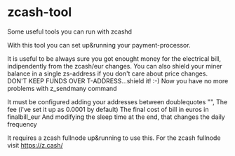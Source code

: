# zcash-tool
Some useful tools you can run with zcashd

With this tool you can set up&running your payment-processor.

It is useful to be always sure you got enought money for the electrical bill,
indipendently from the zcash/eur changes.
You can also shield your miner balance in a single zs-address if you don't care
about price changes. 
DON'T KEEP FUNDS OVER T-ADDRESS...shield it! :-)
Now you have no more problems with z_sendmany command

It must be configured adding your addresses between doublequotes "",
The fee (i've set it up as 0.0001 by default)
The final cost of bill in euros in finalbill_eur 
And modifying the sleep time at the end, that changes the daily frequency 

It requires a zcash fullnode up&running to use this.
For the zcash fullnode visit https://z.cash/
